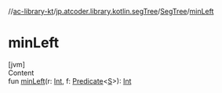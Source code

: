 //[ac-library-kt](../../index.md)/[jp.atcoder.library.kotlin.segTree](../index.md)/[SegTree](index.md)/[minLeft](min-left.md)



# minLeft  
[jvm]  
Content  
fun [minLeft](min-left.md)(r: [Int](https://kotlinlang.org/api/latest/jvm/stdlib/kotlin/-int/index.html), f: [Predicate](https://docs.oracle.com/javase/8/docs/api/java/util/function/Predicate.html)<[S](index.md)>): [Int](https://kotlinlang.org/api/latest/jvm/stdlib/kotlin/-int/index.html)  



